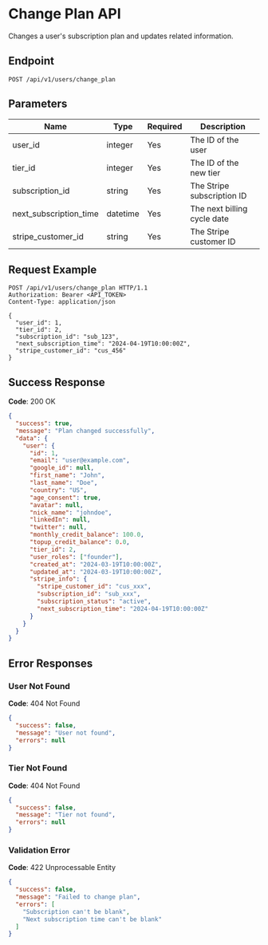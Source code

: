 # Change Plan API

Changes a user's subscription plan and updates related information.

## Endpoint

```
POST /api/v1/users/change_plan
```

## Parameters

| Name | Type | Required | Description |
|------|------|----------|-------------|
| user_id | integer | Yes | The ID of the user |
| tier_id | integer | Yes | The ID of the new tier |
| subscription_id | string | Yes | The Stripe subscription ID |
| next_subscription_time | datetime | Yes | The next billing cycle date |
| stripe_customer_id | string | Yes | The Stripe customer ID |

## Request Example

```http
POST /api/v1/users/change_plan HTTP/1.1
Authorization: Bearer <API_TOKEN>
Content-Type: application/json

{
  "user_id": 1,
  "tier_id": 2,
  "subscription_id": "sub_123",
  "next_subscription_time": "2024-04-19T10:00:00Z",
  "stripe_customer_id": "cus_456"
}
```

## Success Response

**Code**: 200 OK

```json
{
  "success": true,
  "message": "Plan changed successfully",
  "data": {
    "user": {
      "id": 1,
      "email": "user@example.com",
      "google_id": null,
      "first_name": "John",
      "last_name": "Doe",
      "country": "US",
      "age_consent": true,
      "avatar": null,
      "nick_name": "johndoe",
      "linkedIn": null,
      "twitter": null,
      "monthly_credit_balance": 100.0,
      "topup_credit_balance": 0.0,
      "tier_id": 2,
      "user_roles": ["founder"],
      "created_at": "2024-03-19T10:00:00Z",
      "updated_at": "2024-03-19T10:00:00Z",
      "stripe_info": {
        "stripe_customer_id": "cus_xxx",
        "subscription_id": "sub_xxx",
        "subscription_status": "active",
        "next_subscription_time": "2024-04-19T10:00:00Z"
      }
    }
  }
}
```

## Error Responses

### User Not Found

**Code**: 404 Not Found

```json
{
  "success": false,
  "message": "User not found",
  "errors": null
}
```

### Tier Not Found

**Code**: 404 Not Found

```json
{
  "success": false,
  "message": "Tier not found",
  "errors": null
}
```

### Validation Error

**Code**: 422 Unprocessable Entity

```json
{
  "success": false,
  "message": "Failed to change plan",
  "errors": [
    "Subscription can't be blank",
    "Next subscription time can't be blank"
  ]
}
```